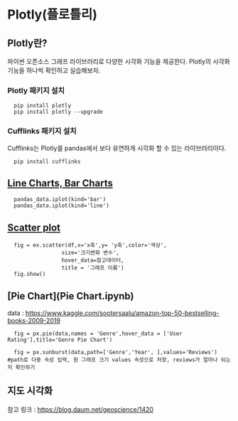 # Plotly(플로틀리)

## Plotly란?
파이썬 오픈소스 그래프 라이브러리로 다양한 시각화 기능을 제공한다. Plotly의 시각화 기능을 하나씩 확인하고 실습해보자.

### Plotly 패키지 설치

```{.python}
  pip install plotly
  pip install plotly --upgrade
```
### Cufflinks 패키지 설치
Cufflinks는 Plotly를 pandas에서 보다 유연하게 시각화 할 수 있는 라이브러리이다.
```{.python}
  pip install cufflinks
```
## [Line Charts, Bar Charts](BarChart&LineChart.ipynb)

```{.python}
  pandas_data.iplot(kind='bar')
  pandas_data.iplot(kind='line')
```
## [Scatter plot](Scatter.ipynb)

```{.python}
  fig = ex.scatter(df,x='x축',y= 'y축',color='색상',
                 size='크기변화 변수', 
                 hover_data=참고데이터,
                 title = '그래프 이름')
  fig.show()

```
## [Pie Chart](Pie Chart.ipynb)
data : https://www.kaggle.com/sootersaalu/amazon-top-50-bestselling-books-2009-2019
```{.python}
  fig = px.pie(data,names = 'Genre',hover_data = ['User Rating'],title='Genre Pie Chart')

  fig = px.sunburst(data,path=['Genre','Year', ],values='Reviews') #path로 다중 속성 입력, 원 그래프 크기 values 속성으로 저장, reviews가 얼마나 되는지 확인하기
```
## 지도 시각화
참고 링크 : https://blog.daum.net/geoscience/1420


